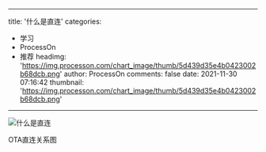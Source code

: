 
---
title: '什么是直连'
categories: 
 - 学习
 - ProcessOn
 - 推荐
headimg: 'https://img.processon.com/chart_image/thumb/5d439d35e4b0423002b68dcb.png'
author: ProcessOn
comments: false
date: 2021-11-30 07:16:42
thumbnail: 'https://img.processon.com/chart_image/thumb/5d439d35e4b0423002b68dcb.png'
---

<div>   
<img class="thumb" alt="什么是直连" src="https://img.processon.com/chart_image/thumb/5d439d35e4b0423002b68dcb.png" referrerpolicy="no-referrer">
<p>OTA直连关系图</p>  
</div>
            